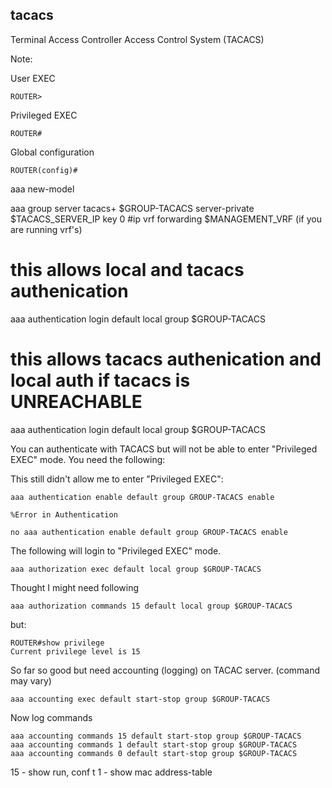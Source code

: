 ## tacacs

Terminal Access Controller Access Control System (TACACS)

Note:

User EXEC
```
ROUTER>
```

Privileged EXEC
```
ROUTER#
```

Global configuration
```
ROUTER(config)#
```



aaa new-model

aaa group server tacacs+ $GROUP-TACACS
server-private $TACACS_SERVER_IP key 0
#ip vrf forwarding $MANAGEMENT_VRF (if you are running vrf's)

# this allows local and tacacs authenication
aaa authentication login default local group $GROUP-TACACS

# this allows tacacs authenication and local auth if tacacs is UNREACHABLE
aaa authentication login default local group $GROUP-TACACS

You can authenticate with TACACS but will not be able to enter "Privileged EXEC" mode.  You need the following:


This still didn't allow me to enter "Privileged EXEC":
```
aaa authentication enable default group GROUP-TACACS enable

%Error in Authentication

no aaa authentication enable default group GROUP-TACACS enable
```



The following will login to "Privileged EXEC" mode.

```
aaa authorization exec default local group $GROUP-TACACS
```


Thought I might need following
```
aaa authorization commands 15 default local group $GROUP-TACACS
```

but:

```
ROUTER#show privilege
Current privilege level is 15
```

So far so good but need accounting (logging) on TACAC server. (command may vary)
```
aaa accounting exec default start-stop group $GROUP-TACACS
```


Now log commands
```
aaa accounting commands 15 default start-stop group $GROUP-TACACS
aaa accounting commands 1 default start-stop group $GROUP-TACACS
aaa accounting commands 0 default start-stop group $GROUP-TACACS
```

15 - show run, conf t
1  - show mac address-table


